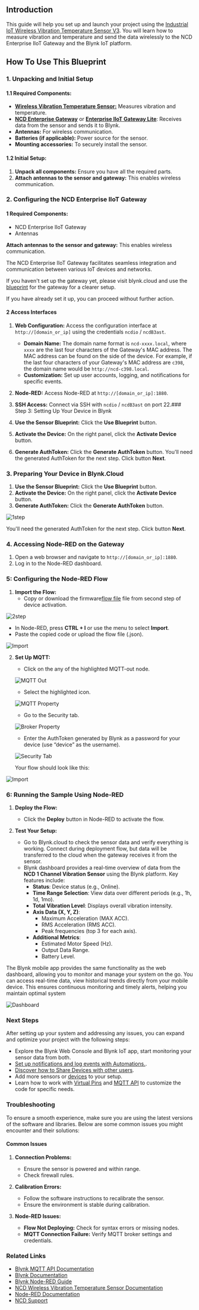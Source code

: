 ## Introduction

This guide will help you set up and launch your project using the [Industrial
IoT Wireless Vibration Temperature Sensor
V3](https://store.ncd.io/product/industrial-iot-wireless-vibration-temperature-sensor-v3/).
You will learn how to measure vibration and temperature and send the data
wirelessly to the NCD Enterprise IIoT Gateway and the Blynk IoT platform.

## How To Use This Blueprint

### 1. Unpacking and Initial Setup

#### 1.1 Required Components:
- [**Wireless Vibration Temperature Sensor:**](https://store.ncd.io/product/industrial-iot-wireless-vibration-temperature-sensor-v3/) Measures vibration and temperature.
- [**NCD Enterprise
Gateway**](https://store.ncd.io/product/enterprise-iiot-gateway/) or
[**Enterprise IIoT Gateway Lite**](https://store.ncd.io/product/enterprise-iiot-gateway-lite/): Receives data
from the sensor and sends it to Blynk.
- **Antennas:** For wireless communication.
- **Batteries (if applicable):** Power source for the sensor.
- **Mounting accessories:** To securely install the sensor.

#### 1.2 Initial Setup:
1. **Unpack all components:** Ensure you have all the required parts.
2. **Attach antennas to the sensor and gateway:** This enables wireless communication.

### 2. Configuring the NCD Enterprise IIoT Gateway

#### 1 Required Components:
- NCD Enterprise IIoT Gateway
- Antennas

**Attach antennas to the sensor and gateway:** This enables wireless communication.

The NCD Enterprise IIoT Gateway facilitates seamless integration and communication between various IoT devices and networks.

If you haven't set up the gateway yet, please visit blynk.cloud and use the [blueprint](https://blynk.cloud/dashboard/88287/blueprints/Library/TMPL40YtWwLlq) for the gateway for a clearer setup.

If you have already set it up, you can proceed without further action.

#### 2 Access Interfaces

1. **Web Configuration:** Access the configuration interface at `http://[domain_or_ip]` using the credentials `ncdio` / `ncdB3ast`.
   - **Domain Name:** The domain name format is `ncd-xxxx.local`, where `xxxx` are the last four characters of the Gateway's MAC address. The MAC address can be found on the side of the device. For example, if the last four characters of your Gateway's MAC address are `c398`, the domain name would be `http://ncd-c398.local`.
   - **Customization:** Set up user accounts, logging, and notifications for specific events.
2. **Node-RED:** Access Node-RED at `http://[domain_or_ip]:1880`.
3. **SSH Access:** Connect via SSH with `ncdio` / `ncdB3ast` on port 22.### Step 3: Setting Up Your Device in Blynk

1. **Use the Sensor Blueprint:** Click the **Use Blueprint** button.
2. **Activate the Device:** On the right panel, click the **Activate Device** button.
3. **Generate AuthToken:** Click the **Generate AuthToken** button. You'll need the generated AuthToken for the next step. Click button **Next**.

### 3. Preparing Your Device in Blynk.Cloud

1. **Use the Sensor Blueprint:** Click the **Use Blueprint** button.
2. **Activate the Device:** On the right panel, click the **Activate Device** button.
3. **Generate AuthToken:** Click the **Generate AuthToken** button.

![1step](https://raw.githubusercontent.com/khrystynaO/blueprints/refs/heads/khrystynaO/feature/NCD-1Channel-Vibration-Sensor-Free/NCD%201%20Channel%20Vibration%20Sensor%20Plus/Image/1step.png)

You'll need the generated AuthToken for the next step. Click button **Next**.


### 4. Accessing Node-RED on the Gateway

1. Open a web browser and navigate to `http://[domain_or_ip]:1880`.
2. Log in to the Node-RED dashboard.

### 5: Configuring the Node-RED Flow

1. **Import the Flow:**
   - Copy or download the firmware[flow file](https://raw.githubusercontent.com/khrystynaO/blueprints/refs/heads/khrystynaO/feature/NCD-1Channel-Vibration-Sensor-Free/NCD%201%20Channel%20Vibration%20Sensor%20Plus/Firmware/flow.json) file from second step of device activation.

![2step](https://raw.githubusercontent.com/khrystynaO/blueprints/refs/heads/khrystynaO/feature/NCD-1Channel-Vibration-Sensor-Free/NCD%201%20Channel%20Vibration%20Sensor%20Plus/Image/2step.png)

   - In Node-RED, press **CTRL + I** or use the menu to select **Import**.
   - Paste the copied code or upload the flow file (.json).

![Import](https://raw.githubusercontent.com/khrystynaO/blueprints/refs/heads/khrystynaO/feature/NCD-1Channel-Vibration-Sensor-Free/NCD%201%20Channel%20Vibration%20Sensor%20Plus/Image/import.png)

2. **Set Up MQTT:**
   - Click on the any of the highlighted MQTT-out node.

	![MQTT Out](https://raw.githubusercontent.com/khrystynaO/blueprints/refs/heads/khrystynaO/feature/NCD-1Channel-Vibration-Sensor-Free/NCD%201%20Channel%20Vibration%20Sensor%20Plus/Image/flow-mqtt-out.png)

   - Select the highlighted icon.

	![MQTT Property](https://raw.githubusercontent.com/khrystynaO/blueprints/khrystynaO/feature/NCD-1Channel-Vibration-Sensor-Free/NCD%201%20Channel%20Vibration%20Sensor%20Plus/Image/mqtt-property.png)

   - Go to the Security tab.

	![Broker Property](https://raw.githubusercontent.com/khrystynaO/blueprints/khrystynaO/feature/NCD-1Channel-Vibration-Sensor-Free/NCD%201%20Channel%20Vibration%20Sensor%20Plus/Image/broker-property.png)

   - Enter the AuthToken generated by Blynk as a password for your device (use “device” as the username).

	![Security Tab](https://raw.githubusercontent.com/khrystynaO/blueprints/khrystynaO/feature/NCD-1Channel-Vibration-Sensor-Free/NCD%201%20Channel%20Vibration%20Sensor%20Plus/Image/security-tab.png)

   Your flow should look like this:

![Import](https://raw.githubusercontent.com/khrystynaO/blueprints/khrystynaO/feature/NCD-1Channel-Vibration-Sensor-Free/NCD%201%20Channel%20Vibration%20Sensor%20Plus/Image/flow.png)

### 6: Running the Sample Using Node-RED

1. **Deploy the Flow:**
   - Click the **Deploy** button in Node-RED to activate the flow.

2. **Test Your Setup:**
   - Go to Blynk.cloud to check the sensor data and verify everything is working. Connect during deployment flow, but data will be transferred to the cloud when the gateway receives it from the sensor.
   - Blynk dashboard provides a real-time overview of data from the **NCD 1 Channel Vibration Sensor** using the Blynk platform. Key features include:
       - **Status**: Device status (e.g., Online).
       - **Time Range Selection**: View data over different periods (e.g., 1h, 1d, 1mo).
       - **Total Vibration Level**: Displays overall vibration intensity.
       - **Axis Data (X, Y, Z)**:
         - Maximum Acceleration (MAX ACC).
         - RMS Acceleration (RMS ACC).
         - Peak frequencies (top 3 for each axis).
       - **Additional Metrics**:
         - Estimated Motor Speed (Hz).
         - Output Data Range.
         - Battery Level.

The Blynk mobile app provides the same functionality as the web dashboard,
allowing you to monitor and manage your system on the go. You can access
real-time data, view historical trends directly from your mobile device.
This ensures continuous monitoring and timely alerts, helping you maintain
optimal system

![Dashboard](https://raw.githubusercontent.com/khrystynaO/blueprints/khrystynaO/feature/NCD-1Channel-Vibration-Sensor-Free/NCD%201%20Channel%20Vibration%20Sensor%20Plus/Image/screenshot-1.png)

### Next Steps

After setting up your system and addressing any issues, you can expand and optimize your project with the following steps:

- Explore the Blynk Web Console and Blynk IoT app, start monitoring your sensor data from both.
- [Set up notifications and log events with Automations.](https://docs.blynk.io/en/concepts/automations).
- [Discover how to Share Devices with other users](https://docs.blynk.io/en/blynk.console/devices/device-sharing).
- Add more sensors or [devices](https://docs.blynk.io/en/blynk.console/devices/actions-with-devices#create-device) to your setup.
- Learn how to work with [Virtual
Pins](https://docs.blynk.io/en/getting-started/how-to-display-any-sensor-data-in-blynk-app)
and [MQTT API](https://docs.blynk.io/en/blynk.cloud-mqtt-api/device-mqtt-api)
to customize the code for specific needs.

### Troubleshooting

To ensure a smooth experience, make sure you are using the latest versions of the software and libraries. Below are some common issues you might encounter and their solutions:

#### Common Issues

1. **Connection Problems:**
   - Ensure the sensor is powered and within range.
   - Check firewall rules.

2. **Calibration Errors:**
   - Follow the software instructions to recalibrate the sensor.
   - Ensure the environment is stable during calibration.

3. **Node-RED Issues:**
   - **Flow Not Deploying:** Check for syntax errors or missing nodes.
   - **MQTT Connection Failure:** Verify MQTT broker settings and credentials.

### Related Links

- [Blynk MQTT API Documentation](https://docs.blynk.io/en/hardware-guides/mqtt-api)
- [Blynk Documentation](https://docs.blynk.io/en/)
- [Blynk Node-RED Guide](https://docs.blynk.io/en/hardware-guides/node-red)
- [NCD Wireless Vibration Temperature Sensor Documentation](https://store.ncd.io/product/industrial-iot-wireless-vibration-temperature-sensor-v3/)
- [Node-RED Documentation](https://nodered.org/docs/getting-started/local)
- [NCD Support](https://ncd.io/contact/)

